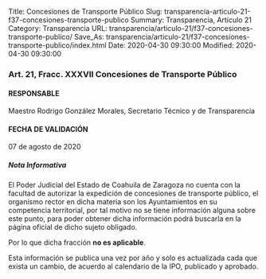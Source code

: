 Title: Concesiones de Transporte Público
Slug: transparencia-articulo-21-f37-concesiones-transporte-publico
Summary: Transparencia, Artículo 21
Category: Transparencia
URL: transparencia/articulo-21/f37-concesiones-transporte-publico/
Save_As: transparencia/articulo-21/f37-concesiones-transporte-publico/index.html
Date: 2020-04-30 09:30:00
Modified: 2020-04-30 09:30:00


### Art. 21, Fracc. XXXVII Concesiones de Transporte Público

#### RESPONSABLE

Maestro Rodrigo González Morales, Secretario Técnico y de Transparencia

#### FECHA DE VALIDACIÓN

07 de agosto de 2020

##### Nota Informativa

El Poder Judicial del Estado de Coahuila de Zaragoza no cuenta con la facultad de autorizar la expedición de concesiones de transporte público, el organismo rector en dicha materia son los Ayuntamientos en su competencia territorial, por tal motivo no se tiene información alguna sobre este punto, para poder obtener dicha información podrá buscarla en la página oficial de dicho sujeto obligado.

Por lo que dicha fracción **no es aplicable**.

Esta información se publica una vez por año y solo es actualizada cada que exista un cambio, de acuerdo al calendario de la IPO, publicado y aprobado.


